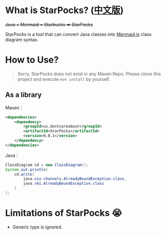 What is StarPocks? ([中文版][ZH])
=================================

~~Java + Mermaid = Starbucks => StarPocks~~

StarPocks is a tool that can convert Java classes into [Mermaid.js] class diagram syntax.


How to Use?
===========

> Sorry, StarPocks does not exist in any Maven Repo.
> Please clone this project and execute `mvn install` by yourself.


As a library 
------------

Maven：

```XML
<dependencies>
	<dependency>
		<groupId>us.dontcareabout</groupId>
		<artifactId>StarPocks</artifactId>
		<version>0.0.1</version>
	</dependency>
</dependencies>
```

Java：

```Java
ClassDiagram cd = new ClassDiagram();
System.out.println(
	cd.write(
		java.nio.channels.AlreadyBoundException.class,
		java.rmi.AlreadyBoundException.class
	)
);
```


Limitations of StarPocks :sob:
=============================

+ Generic type is ignored.


[ZH]: README.md
[Mermaid.js]: https://mermaid-js.github.io/
